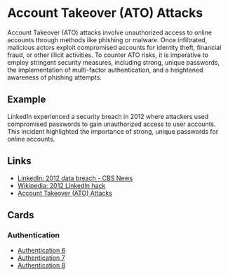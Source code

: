 # Account Takeover (ATO) Attacks
Account Takeover (ATO) attacks involve unauthorized access to online accounts through methods like phishing or malware. Once infiltrated, malicious actors exploit compromised accounts for identity theft, financial fraud, or other illicit activities. To counter ATO risks, it is imperative to employ stringent security measures, including strong, unique passwords, the implementation of multi-factor authentication, and a heightened awareness of phishing attempts.

## Example
LinkedIn experienced a security breach in 2012 where attackers used compromised passwords to gain unauthorized access to user accounts. This incident highlighted the importance of strong, unique passwords for online accounts.

## Links
- [LinkedIn: 2012 data breach - CBS News](https://www.cbsnews.com/news/linkedin-2012-data-breach-hack-much-worse-than-we-thought-passwords-emails/)
- [Wikipedia: 2012 LinkedIn hack](https://en.wikipedia.org/wiki/2012_LinkedIn_hack)
- [Account Takeover (ATO) Attacks](https://www.vectra.ai/topics/account-takeover#:~:text=What%20is%20an%20Account%20Takeover,delivery%20or%20generate%20fraudulent%20transactions.)

## Cards
### Authentication
- [Authentication 6](/authentication/AT6)
- [Authentication 7](/authentication/AT7)
- [Authentication 8](/authentication/AT8)
